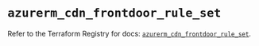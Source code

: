 # `azurerm_cdn_frontdoor_rule_set`

Refer to the Terraform Registry for docs: [`azurerm_cdn_frontdoor_rule_set`](https://registry.terraform.io/providers/hashicorp/azurerm/3.94.0/docs/resources/cdn_frontdoor_rule_set).
